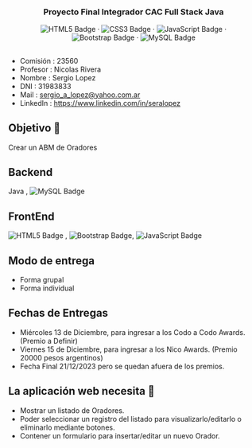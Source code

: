 <div align="center">
  <h3 align="center">Proyecto Final Integrador CAC Full Stack Java</h3>
  <p align="center">
    <img src="https://img.shields.io/badge/HTML5-E34F26?logo=html5&logoColor=fff&style=plastic" alt="HTML5 Badge">
    ·
    <img src="https://img.shields.io/badge/CSS3-1572B6?logo=css3&logoColor=fff&style=plastic" alt="CSS3 Badge">
    ·
    <img src="https://img.shields.io/badge/JavaScript-F7DF1E?logo=javascript&logoColor=000&style=plastic" alt="JavaScript Badge">
    ·
    <img src="https://img.shields.io/badge/Bootstrap-7952B3?logo=bootstrap&logoColor=fff&style=plastic" alt="Bootstrap Badge">
    ·
    <img src="https://img.shields.io/badge/MySQL-4479A1?logo=mysql&logoColor=fff&style=plastic" alt="MySQL Badge">
  </p>
</div>

##
* Comisión : 23560
* Profesor : Nicolas Rivera
* Nombre : Sergio Lopez
* DNI : 31983833
* Mail : sergio_a_lopez@yahoo.com.ar
* LinkedIn : https://www.linkedin.com/in/seralopez

## Objetivo 🚀
Crear un ABM de Oradores

## Backend
Java , <img src="https://img.shields.io/badge/MySQL-4479A1?logo=mysql&logoColor=fff&style=plastic" alt="MySQL Badge">

## FrontEnd
<img src="https://img.shields.io/badge/HTML5-E34F26?logo=html5&logoColor=fff&style=plastic" alt="HTML5 Badge"> , <img src="https://img.shields.io/badge/Bootstrap-7952B3?logo=bootstrap&logoColor=fff&style=plastic" alt="Bootstrap Badge">, <img src="https://img.shields.io/badge/JavaScript-F7DF1E?logo=javascript&logoColor=000&style=plastic" alt="JavaScript Badge">

## Modo de entrega
* Forma grupal
* Forma individual

## Fechas de Entregas
* Miércoles 13 de Diciembre, para ingresar a los Codo a Codo Awards. (Premio a Definir)
* Viernes 15 de Diciembre, para ingresar a los Nico Awards. (Premio 20000 pesos argentinos)
* Fecha Final 21/12/2023 pero se quedan afuera de los premios.

## La aplicación web necesita 🔧
* Mostrar un listado de Oradores.
* Poder seleccionar un registro del listado para visualizarlo/editarlo o eliminarlo mediante botones.
* Contener un formulario para insertar/editar un nuevo Orador.
